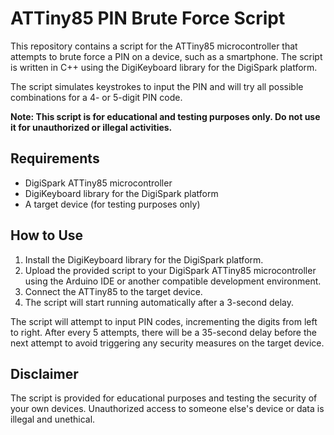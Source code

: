 # ATTiny85 PIN Brute Force Script

This repository contains a script for the ATTiny85 microcontroller that attempts to brute force a PIN on a device, such as a smartphone. The script is written in C++ using the DigiKeyboard library for the DigiSpark platform.

The script simulates keystrokes to input the PIN and will try all possible combinations for a 4- or 5-digit PIN code.

**Note: This script is for educational and testing purposes only. Do not use it for unauthorized or illegal activities.**

## Requirements

- DigiSpark ATTiny85 microcontroller
- DigiKeyboard library for the DigiSpark platform
- A target device (for testing purposes only)

## How to Use

1. Install the DigiKeyboard library for the DigiSpark platform.
2. Upload the provided script to your DigiSpark ATTiny85 microcontroller using the Arduino IDE or another compatible development environment.
3. Connect the ATTiny85 to the target device.
4. The script will start running automatically after a 3-second delay.

The script will attempt to input PIN codes, incrementing the digits from left to right. After every 5 attempts, there will be a 35-second delay before the next attempt to avoid triggering any security measures on the target device.

## Disclaimer

The script is provided for educational purposes and testing the security of your own devices. Unauthorized access to someone else's device or data is illegal and unethical.
